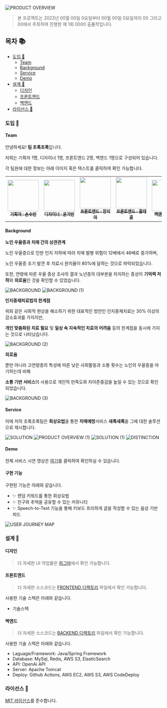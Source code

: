 ![PRODUCT OVERVIEW](https://github.com/pika-2023/.github/assets/90823532/b476ae4b-262d-47ec-aec4-1811d2770ceb)

> 본 프로젝트는 2023년 00월 00일 0요일부터 00월 00일 0요일까지 00 그리고 00에서 주최하여 진행한 제 1회 0000 출품작입니다.

## 목차 :books:

- [도입 :tada: ](#도입-tada)
  - [Team](#Team)
  - [Background](#Background)
  - [Service](#Service)
  - [Demo](#Demo)
- [설계 :rocket:](#설계-rocket)
  - [디자인](#디자인)
  - [프론트엔드](#프론트엔드)
  - [백엔드](#백엔드)
- [라이선스 :scroll:](#라이선스-scroll)

### 도입 :tada:

#### Team

안녕하세요! **팀 초록초록**입니다.

저희는 기획자 1명, 디자이너 1명, 프론트엔드 2명, 백엔드 1명으로 구성되어 있습니다.

각 팀원에 대한 정보는 아래 이미지 혹은 텍스트를 클릭하여 확인 가능합니다.

<table>
<tr>
    <td align="center"><a href="깃허브url"><img src="https://avatars.githubusercontent.com/u/71865277?v=4" width="100px;" alt=""/><br /><sub><b>기획자 : 손수빈</b></sub></a></td>
    <td align="center"><a href="깃허브url"><img src="https://avatars.githubusercontent.com/u/71865277?v=4" width="100px;" alt=""/><br /><sub><b>디자이너 : 윤가빈</b></sub></a></td>
    <td align="center"><a href="깃허브url"><img src="https://avatars.githubusercontent.com/u/71865277?v=4" width="100px;" alt=""/><br /><sub><b>프론트엔드 : 장지아</b></sub></a></td>
    <td align="center"><a href="깃허브url"><img src="https://avatars.githubusercontent.com/u/71865277?v=4" width="100px;" alt=""/><br /><sub><b>프론트엔드 : 홍태훈</b></sub></a></td>
    <td align="center"><a href="깃허브url"><img src="https://avatars.githubusercontent.com/u/71865277?v=4" width="100px;" alt=""/><br /><sub><b>백엔드 : 이현진</b></sub></a></td>

</tr>
</table>

#### Background

<b>노인 우울증과 치매 간의 상관관계</b>

노인 우울증으로 인한 인지 저하에 따라 치매 발병 위험이 12배에서 46배로 증가하며,

노인 우울증 조기 발견 후 치료시 완치율이 80%에 달하는 것으로 파악되었습니다.

또한, 연령에 따른 우울 증상 조사의 결과 노년층의 대부분을 차지하는 증상이 **기억력 저하**와 **외로움**인 것을 확인할 수 있었습니다.

![BACKGROUND](https://github.com/pika-2023/.github/assets/90823532/e887692b-7306-47b3-9b6e-3228e1eaf0c7)
![BACKGROUND (1)](https://github.com/pika-2023/.github/assets/90823532/b8e0b103-0646-4999-8796-259ee1dfa3a5)

<b>인지중재피료법의 한계점</b>

위와 같은 사회적 현상을 해소하기 위한 대표적인 방안인 인지중재치료는 30% 이상의 감소효과를 가지지만,

**개인 맞춤화된 치료 필요** 및 **일상 속 지속적인 치료의 어려움** 등의 한계점을 동시에 가지는 것으로 나타났습니다.

![BACKGROUND (2)](https://github.com/pika-2023/.github/assets/90823532/7ecdcf40-8ee1-42bd-96d5-c5b627afdefb)

<b>외로움</b>

뿐만 아니라 고연령층의 특성에 따른 낮은 사회활동과 소통 횟수는 노인의 우울증을 야기하는데 비해

**소통 기반 서비스**의 사용으로 개인적 만족도와 자아존중감을 높일 수 있는 것으로 확인되었습니다.

![BACKGROUND (3)](https://github.com/pika-2023/.github/assets/90823532/105b2dd4-3342-442a-8eae-c04a0ae3390b)

#### Service

이에 저의 초록초록팀은 **회상요법**을 통한 **치매예방**서비스 **새록새록**을 그에 대한 솔루션으로 제시합니다.

![SOLUTION](https://github.com/pika-2023/.github/assets/90823532/7158478b-a9b3-4bb7-9f1e-5a40b4f47167)
![PRODUCT OVERVIEW (1)](https://github.com/pika-2023/.github/assets/90823532/fcc65418-3172-449d-bc0d-145e4e582de5)
![SOLUTION (1)](https://github.com/pika-2023/.github/assets/90823532/d8e0c4bf-968e-4498-a622-708453befdc4)
![DISTINCTION](https://github.com/pika-2023/.github/assets/90823532/fb18d103-1d8d-4d61-8c63-cbf76adc5150)

#### Demo 

전체 서비스 시연 영상은 [여기](https://youtu.be/1UAefrn8aKo)를 클릭하여 확인하실 수 있습니다.

#### 구현 기능

구현된 기능은 아래와 같습니다.

- :sparkles: 랜덤 키워드를 통한 회상요법
- :sparkles: 친구와 추억을 공유할 수 있는 커뮤니티
- :sparkles: Speech-to-Text 기능을 통해 키보드 프리하게 글을 작성할 수 있는 음성 기반 피드

![USER JOURNEY MAP](https://github.com/pika-2023/.github/assets/90823532/522fa784-eb88-4657-8acd-a1f1534b949e)

### 설계 :rocket:

#### 디자인

> 더 자세한 UI 작업물은 [피그마](https://www.figma.com/file/vv0OYNixPv2pL1pFThJ9Ad/%EC%83%88%EB%A1%9D%EC%83%88%EB%A1%9D?type=design&node-id=0-1&t=Gst40xWQ0W1mBxBF-0)에서 확인 가능합니다.

#### 프론트엔드

> 더 자세한 소스코드는 [FRONTEND 디렉토리](https://github.com/pika-2023/saeroksaerok-frontend) 파일에서 확인 가능합니다.

사용한 기술 스택은 아래와 같습니다.

- 기술스택

#### 백엔드

> 더 자세한 소스코드는 [BACKEND 디렉토리](https://github.com/pika-2023/saeroksaerok-backend) 파일에서 확인 가능합니다.

사용한 기술 스택은 아래와 같습니다.

- Laguage/Framework: Java/Spring Framework
- Database: MySql, Redis, AWS S3, ElasticSearch
- API: OpenAi API
- Server: Apache Tomcat
- Deploy: Github Actions, AWS EC2, AWS S3, AWS CodeDeploy

### 라이선스 :scroll:

[MIT 라이선스](./LICENSE)를 준수합니다.
